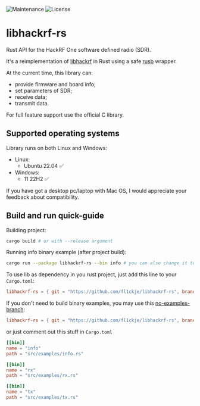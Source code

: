 ![Maintenance](https://img.shields.io/badge/maintenance-stable-green) ![License](https://img.shields.io/badge/license-MIT-green)

# libhackrf-rs
Rust API for the HackRF One software defined radio (SDR).

It's a reimplementation of [libhackrf] in Rust using a safe [rusb] wrapper.

At the current time, this library can:
* provide firmware and board info;
* set parameters of SDR;
* receive data;
* transmit data.

For full feature support use the official C library.

## Supported operating systems
Library runs on both Linux and Windows:
* Linux:
  - Ubuntu 22.04 :white_check_mark:
* Windows:
  - 11 22H2 :white_check_mark:

If you have got a desktop pc/laptop with Mac OS, I would appreciate your feedback about compatibility.

## Build and run quick-guide
Building project:
```sh
cargo build # or with --release argument
```
Running info binary example (after project build):
```sh
cargo run --package libhackrf-rs --bin info # you can also change it to rx or tx
```
To use lib as dependency in you rust project, just add this line to your `Cargo.toml`:
```toml
libhackrf-rs = { git = "https://github.com/fl1ckje/libhackrf-rs", branch = "master" }
```
If you don't need to build binary examples, you may use this [no-examples-branch]:
```toml
libhackrf-rs = { git = "https://github.com/fl1ckje/libhackrf-rs", branch = "no-examples" }
```
or just comment out this stuff in `Cargo.toml`
```toml
[[bin]]
name = "info"
path = "src/examples/info.rs"

[[bin]]
name = "rx"
path = "src/examples/rx.rs"

[[bin]]
name = "tx"
path = "src/examples/tx.rs"
```

[rusb]: https://github.com/a1ien/rusb
[HackRF One]: https://greatscottgadgets.com/hackrf/one/
[libhackrf]: https://github.com/greatscottgadgets/hackrf/tree/master/host
[no-examples-branch]: https://github.com/fl1ckje/libhackrf-rs/tree/no-examples
